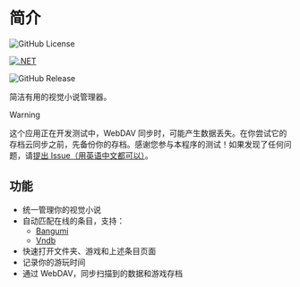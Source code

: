 
# 简介

![GitHub License](https://img.shields.io/github/license/SamHou0/VNGod)

[![.NET](https://github.com/SamHou0/VNGod/actions/workflows/dotnet-desktop.yml/badge.svg)](https://github.com/SamHou0/VNGod/actions/workflows/dotnet-desktop.yml)

![GitHub Release](https://img.shields.io/github/v/release/SamHou0/VNGod)

简洁有用的视觉小说管理器。

> [!WARNING]
> 这个应用正在开发测试中，WebDAV 同步时，可能产生数据丢失。在你尝试它的存档云同步之前，先备份你的存档。感谢您参与本程序的测试！如果发现了任何问题，请[提出 Issue（用英语中文都可以）](https://github.com/SamHou0/VNGod/issues/new/choose)。

## 功能

- 统一管理你的视觉小说
- 自动匹配在线的条目，支持：
  - [Bangumi](https://bgm.tv)
  - [Vndb](https://vndb.org)
- 快速打开文件夹、游戏和上述条目页面
- 记录你的游玩时间
- 通过 WebDAV，同步扫描到的数据和游戏存档
